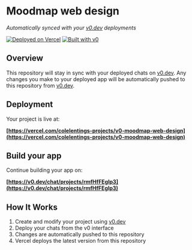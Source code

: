 # Moodmap web design

*Automatically synced with your [v0.dev](https://v0.dev) deployments*

[![Deployed on Vercel](https://img.shields.io/badge/Deployed%20on-Vercel-black?style=for-the-badge&logo=vercel)](https://vercel.com/colelentings-projects/v0-moodmap-web-design)
[![Built with v0](https://img.shields.io/badge/Built%20with-v0.dev-black?style=for-the-badge)](https://v0.dev/chat/projects/rmfHfFEglp3)

## Overview

This repository will stay in sync with your deployed chats on [v0.dev](https://v0.dev).
Any changes you make to your deployed app will be automatically pushed to this repository from [v0.dev](https://v0.dev).

## Deployment

Your project is live at:

**[https://vercel.com/colelentings-projects/v0-moodmap-web-design](https://vercel.com/colelentings-projects/v0-moodmap-web-design)**

## Build your app

Continue building your app on:

**[https://v0.dev/chat/projects/rmfHfFEglp3](https://v0.dev/chat/projects/rmfHfFEglp3)**

## How It Works

1. Create and modify your project using [v0.dev](https://v0.dev)
2. Deploy your chats from the v0 interface
3. Changes are automatically pushed to this repository
4. Vercel deploys the latest version from this repository

